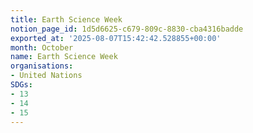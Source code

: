 ```yaml
---
title: Earth Science Week
notion_page_id: 1d5d6625-c679-809c-8830-cba4316badde
exported_at: '2025-08-07T15:42:42.528855+00:00'
month: October
name: Earth Science Week
organisations:
- United Nations
SDGs:
- 13
- 14
- 15
---
```


